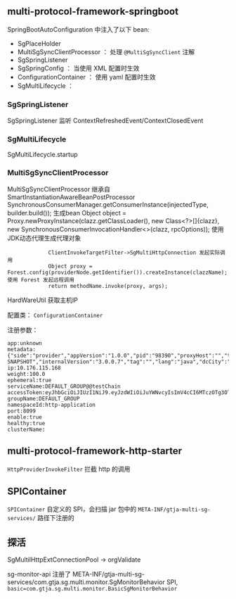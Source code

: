 ## multi-protocol-framework-springboot
SpringBootAutoConfiguration 中注入了以下 bean:
+ SgPlaceHolder
+ MultiSgSyncClientProcessor ： 处理 `@MultiSgSyncClient` 注解
+ SgSpringListener
+ SgSpringConfig ： 当使用 XML 配置时生效
+ ConfigurationContainer ： 使用 yaml 配置时生效
+ SgMultiLifecycle ：


### SgSpringListener
SgSpringListener 监听 ContextRefreshedEvent/ContextClosedEvent

### SgMultiLifecycle

SgMultiLifecycle.startup

### MultiSgSyncClientProcessor
MultiSgSyncClientProcessor 继承自 SmartInstantiationAwareBeanPostProcessor
    SynchronousConsumerManager.getConsumerInstance(injectedType, builder.build()); 生成bean
        Object object = Proxy.newProxyInstance(clazz.getClassLoader(),
                new Class<?>[]{clazz}, new SynchronousConsumerInvocationHandler<>(clazz, rpcOptions)); 使用JDK动态代理生成代理对象

                 ClientInvokeTargetFilter->SgMultiHttpConnection 发起实际调用
                 Object proxy = Forest.config(providerNode.getIdentifier()).createInstance(clazzName); 使用 Forest 发起远程调用
                 return methodName.invoke(proxy, args);



HardWareUtil 获取主机IP


配置类： `ConfigurationContainer`


注册参数：
```
app:unknown
metadata:{"side":"provider","appVersion":"1.0.0","pid":"98390","proxyHost":"","timeout":"5000","timeStamp":"1739861131989","retryTimes":"0","proxyPort":"","protocol":"http","application":"testChain","framework.version":"3.0.0-SNAPSHOT","internalVersion":"3.0.0.7","tag":"","lang":"java","dcCity":"SH","useTLS":"false","dc":"CS"}
ip:10.176.115.168
weight:100.0
ephemeral:true
serviceName:DEFAULT_GROUP@@testChain
accessToken:eyJhbGciOiJIUzI1NiJ9.eyJzdWIiOiJuYWNvcyIsImV4cCI6MTczOTg3OTEzMn0.gfKa3hI0o1SSWuRxqY5kbz1H28AvCahTqFDVQMddUo8
groupName:DEFAULT_GROUP
namespaceId:http-application
port:8099
enable:true
healthy:true
clusterName:
```


## multi-protocol-framework-http-starter
`HttpProviderInvokeFilter` 拦截 http 的调用

## SPIContainer
`SPIContainer` 自定义的 SPI，会扫描 jar 包中的 `META-INF/gtja-multi-sg-services/` 路径下注册的  

## 探活
SgMultilHttpExtConnectionPool -> orgValidate

sg-monitor-api 注册了 META-INF/gtja-multi-sg-services/com.gtja.sg.multi.monitor.SgMonitorBehavior SPI, `basic=com.gtja.sg.multi.monitor.BasicSgMonitorBehavior`